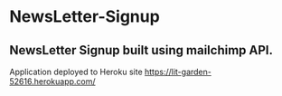 # NewsLetter-Signup

## NewsLetter Signup built using mailchimp API.
Application deployed to Heroku site https://lit-garden-52616.herokuapp.com/
